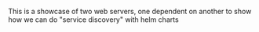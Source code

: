 This is a showcase of two web servers, one dependent on another to show
how we can do "service discovery" with helm charts
